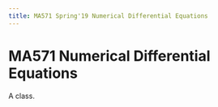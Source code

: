 ```yaml
---
title: MA571 Spring'19 Numerical Differential Equations
---
```


# MA571 Numerical Differential Equations

A class.
